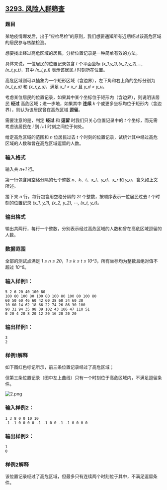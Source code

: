 ## [3293. 风险人群筛查](https://www.acwing.com/problem/content/3296/)

### 题目

某地疫情爆发后，出于“应检尽检”的原则，我们想要通知所有近期经过该高危区域的居民参与核酸检测。

想要找出经过高危区域的居民，分析位置记录是一种简单有效的方法。

具体来说，一位居民的位置记录包含 *t* 个平面坐标 *(x_1,y_1),(x_2,y_2),…,(x_t,y_t)*，其中 *(x_i,y_i)* 表示该居民 *i* 时刻所在位置。

高危区域则可以抽象为一个矩形区域（含边界），左下角和右上角的坐标分别为 *(x_l,y_d)* 和 *(x_r,y_u)*，满足 *x_l < x_r* 且 *y_d < y_u*。

考虑某位居民的位置记录，如果其中某个坐标位于矩形内（含边界），则说明该居民 **经过** 高危区域；进一步地，如果其中 **连续** *k* 个或更多坐标均位于矩形内（含边界），则认为该居民曾在高危区域 **逗留**。

需要注意的是，判定 **经过** 和 **逗留** 时我们只关心位置记录中的 *t* 个坐标，而无需考虑该居民在 *i* 到 *i+1* 时刻之间位于何处。

给定高危区域的范围和 *n* 位居民过去 *t* 个时刻的位置记录，试统计其中经过高危区域的人数和曾在高危区域逗留的人数。

### 输入格式

输入共 *n+1* 行。

第一行包含用空格分隔的七个整数 *n*、*k*、*t*、*x_l*、*y_d*、*x_r* 和 *y_u*，含义如上文所述。

接下来 *n* 行，每行包含用空格分隔的 *2t* 个整数，按顺序表示一位居民过去 *t* 个时刻的位置记录 *(x_1, y_1), (x_2, y_2), ⋯, (x_t, y_t)*。

### 输出格式

输出共两行，每行一个整数，分别表示经过高危区域的人数和曾在高危区域逗留的人数。

### 数据范围

全部的测试点满足 *1 ≤ n ≤ 20*，*1 ≤ k ≤ t ≤ 10^3*，所有坐标均为整数且绝对值不超过 *10^6*。

### 输入样例1：

```
5 2 6 20 40 100 80
100 80 100 80 100 80 100 80 100 80 100 80
60 50 60 46 60 42 60 38 60 34 60 30
10 60 14 62 18 66 22 74 26 86 30 100
90 31 94 35 98 39 102 43 106 47 110 51
0 20 4 20 8 20 12 20 16 20 20 20
```

### 输出样例1：

```
3
2
```

### 样例1解释

如下图红色标记所示，前三条位置记录经过了高危区域；

但第三条位置记录（图中左上曲线）只有一个时刻位于高危区域内，不满足逗留条件。

 ![2.png](https://cdn.acwing.com/media/article/image/2021/02/26/19_a716576478-2.png)

### 输入样例2：

```
1 3 8 0 0 10 10
-1 -1 0 0 0 0 -1 -1 0 0 -1 -1 0 0 0 0
```

### 输出样例2：

```
1
0
```

### 样例2解释

该位置记录经过了高危区域，但最多只有连续两个时刻位于其中，不满足逗留条件。
